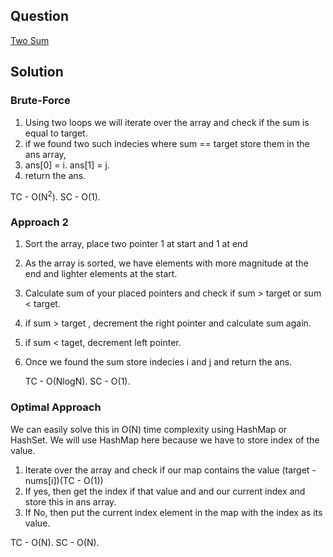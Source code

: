 ## Question
[Two Sum](https://leetcode.com/problems/two-sum/)




## Solution

### Brute-Force
1. Using two loops we will iterate over the array and check if the sum is equal to target.
2. if we found two such indecies where sum == target store them in the ans array,
3. ans[0] = i.  ans[1] = j.
4. return the ans.

TC - O(N<sup>2</sup>).
SC - O(1).

### Approach 2
1. Sort the array, place two pointer 1 at start and 1 at end
2. As the array is sorted, we have elements with more magnitude at the end and lighter elements at the start.
3. Calculate sum of your placed pointers and check if sum > target or sum < target.
4. if sum > target , decrement the right pointer and calculate sum again.
5. if sum < taget, decrement left pointer.
6. Once we found the sum store indecies i and j and return the ans.

   TC - O(NlogN).
   SC - O(1).


### Optimal Approach
We can easily solve this in O(N) time complexity using HashMap or HashSet. We will use HashMap here because we have to store index of the value. 

1. Iterate over the array and check if our map contains the value (target - nums[i])(TC - O(1))
2. If yes, then get the index if that value and and our current index and store this in ans array.
3. If No, then put the current index element in the map with the index as its value.

  TC - O(N).
  SC - O(N).

